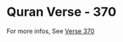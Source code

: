 # Quran Verse - 370 

For more infos, See [Verse 370](https://www.quranbookk.com/quran/search?q=370)